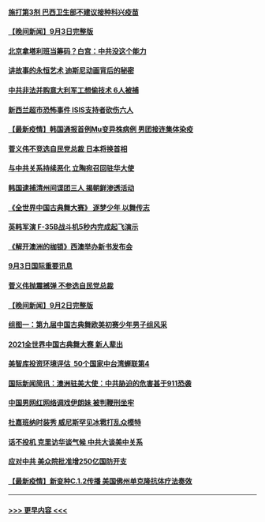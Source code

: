 #### [施打第3剂 巴西卫生部不建议接种科兴疫苗](../pages/prog202/a103207545.md?t=09041101) 
#### [【晚间新闻】9月3日完整版](../pages/prog202/a103207534.md?t=09041101) 
#### [北京拿塔利班当筹码？白宫：中共没这个能力](../pages/prog202/a103206286.md?t=09041101) 
#### [讲故事的永恒艺术 迪斯尼动画背后的秘密](../pages/prog202/a103207321.md?t=09041101) 
#### [中共非法并购意大利军工想偷技术 6人被捕](../pages/prog202/a103207271.md?t=09041101) 
#### [新西兰超市恐怖事件 ISIS支持者砍伤六人](../pages/prog202/a103207214.md?t=09041101) 
#### [【最新疫情】韩国通报首例Mu变异株病例 男团接连集体染疫](../pages/prog202/a103207076.md?t=09041101) 
#### [菅义伟不竞选自民党总裁 日本将换首相](../pages/prog202/a103207074.md?t=09041101) 
#### [与中共关系持续恶化 立陶宛召回驻华大使](../pages/prog202/a103206976.md?t=09041101) 
#### [韩国逮捕清州间谍团三人 揭朝鲜渗透活动](../pages/prog202/a103206978.md?t=09041101) 
#### [《全世界中国古典舞大赛》 逐梦少年 以舞传志](../pages/prog202/a103206966.md?t=09041101) 
#### [英韩军演  F-35B战斗机5秒内完成起飞演示](../pages/prog202/a103206926.md?t=09041101) 
#### [《解开澳洲的枷锁》西澳举办新书发布会](../pages/prog202/a103206775.md?t=09041101) 
#### [9月3日国际重要讯息](../pages/prog202/a103206773.md?t=09041101) 
#### [菅义伟抛震撼弹 不参选自民党总裁](../pages/prog202/a103206629.md?t=09041101) 
#### [【晚间新闻】9月2日完整版](../pages/prog202/a103206476.md?t=09041101) 
#### [组图一：第九届中国古典舞欧美初赛少年男子组风采](../pages/prog202/a103206427.md?t=09041101) 
#### [2021全世界中国古典舞大赛 新人辈出](../pages/prog202/a103206419.md?t=09041101) 
#### [美智库投资环境评估  50个国家中台湾蝉联第4](../pages/prog202/a103206254.md?t=09041101) 
#### [国际新闻简讯：澳洲驻美大使：中共胁迫的危害甚于911恐袭](../pages/prog202/a103206275.md?t=09041101) 
#### [中国男网红网络调戏伊朗妹 被判鞭刑坐牢](../pages/prog202/a103206241.md?t=09041101) 
#### [杜嘉班纳时装秀 威尼斯罕见冰雹打乱众模特](../pages/prog202/a103206212.md?t=09041101) 
#### [话不投机  克里访华谈气候  中共大谈美中关系](../pages/prog202/a103206206.md?t=09041101) 
#### [应对中共 美众院批准增250亿国防开支](../pages/prog202/a103206200.md?t=09041101) 
#### [【最新疫情】新变种C.1.2传播 美国佛州单克隆抗体疗法奏效](../pages/prog202/a103206124.md?t=09041101) 

----
#### [ >>> 更早内容 <<< ](../indexes/prog202-earlier.md)
